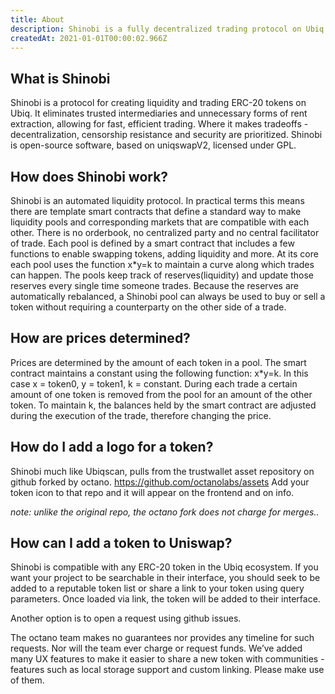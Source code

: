 ```yaml
---
title: About
description: Shinobi is a fully decentralized trading protocol on Ubiq.
createdAt: 2021-01-01T00:00:02.966Z
---
```


## What is Shinobi 

Shinobi is a protocol for creating liquidity and trading ERC-20 tokens on Ubiq. It eliminates trusted intermediaries and unnecessary forms of rent extraction, allowing for fast, efficient trading. Where it makes tradeoffs - decentralization, censorship resistance and security are prioritized. Shinobi is open-source software, based on uniqswapV2, licensed under GPL.

## How does Shinobi work?

Shinobi is an automated liquidity protocol. In practical terms this means there are template smart contracts that define a standard way to make liquidity pools and corresponding markets that are compatible with each other. There is no orderbook, no centralized party and no central facilitator of trade. Each pool is defined by a smart contract that includes a few functions to enable swapping tokens, adding liquidity and more. At its core each pool uses the function x*y=k to maintain a curve along which trades can happen. The pools keep track of reserves(liquidity) and update those reserves every single time someone trades. Because the reserves are automatically rebalanced, a Shinobi pool can always be used to buy or sell a token without requiring a counterparty on the other side of a trade.

## How are prices determined?

Prices are determined by the amount of each token in a pool. The smart contract maintains a constant using the following function: x*y=k. In this case x = token0, y = token1, k = constant. During each trade a certain amount of one token is removed from the pool for an amount of the other token. To maintain k, the balances held by the smart contract are adjusted during the execution of the trade, therefore changing the price.

## How do I add a logo for a token?

Shinobi much like Ubiqscan, pulls from the trustwallet asset repository on github forked by octano. https://github.com/octanolabs/assets Add your token icon to that repo and it will appear on the frontend and on info.

*note: unlike the original repo, the octano fork does not charge for merges..*

## How can I add a token to Uniswap?

Shinobi is compatible with any ERC-20 token in the Ubiq ecosystem. If you want your project to be searchable in their interface, you should seek to be added to a reputable token list or share a link to your token using query parameters. Once loaded via link, the token will be added to their interface.

Another option is to open a request using github issues.

The octano team makes no guarantees nor provides any timeline for such requests. Nor will the team ever charge or request funds. We’ve added many UX features to make it easier to share a new token with communities - features such as local storage support and custom linking. Please make use of them.